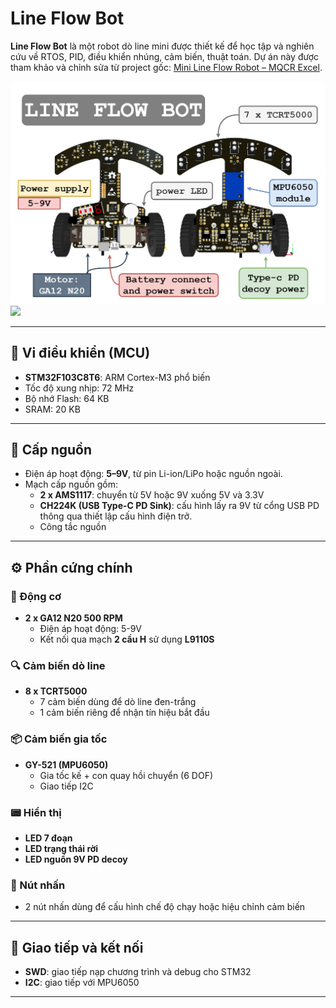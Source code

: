 # Line Flow Bot

**Line Flow Bot** là một robot dò line mini được thiết kế để học tập và nghiên cứu về RTOS, PID, điều khiển nhúng, cảm biến, thuật toán. Dự án này được tham khảo và chỉnh sửa từ project gốc: [Mini Line Flow Robot – MQCR Excel](https://bitbucket.org/mqcrexcel/mini-line-flow-robot/).

![](/.github/draw.png)
![](/.github/img.png)

---

## 🧠 Vi điều khiển (MCU)

- **STM32F103C8T6**: ARM Cortex-M3 phổ biến
- Tốc độ xung nhịp: 72 MHz
- Bộ nhớ Flash: 64 KB
- SRAM: 20 KB

---

## 🔋 Cấp nguồn

- Điện áp hoạt động: **5–9V**, từ pin Li-ion/LiPo hoặc nguồn ngoài.
- Mạch cấp nguồn gồm:
  - **2 x AMS1117**: chuyển từ 5V hoặc 9V xuống 5V và 3.3V 
  - **CH224K (USB Type-C PD Sink)**: cấu hình lấy ra 9V từ cổng USB PD thông qua thiết lập cấu hình điện trở.
  - Công tắc nguồn

---

## ⚙️ Phần cứng chính

### 🚗 Động cơ

- **2 x GA12 N20 500 RPM**
  - Điện áp hoạt động: 5-9V
  - Kết nối qua mạch **2 cầu H** sử dụng **L9110S**

### 🔍 Cảm biến dò line

- **8 x TCRT5000**
  - 7 cảm biến dùng để dò line đen-trắng
  - 1 cảm biến riêng để nhận tín hiệu bắt đầu

### 📦 Cảm biến gia tốc

- **GY-521 (MPU6050)**
  - Gia tốc kế + con quay hồi chuyển (6 DOF)
  - Giao tiếp I2C

### 📟 Hiển thị

- **LED 7 đoạn**
- **LED trạng thái rời**
- **LED nguồn 9V PD decoy**

### 🔘 Nút nhấn

- 2 nút nhấn dùng để cấu hình chế độ chạy hoặc hiệu chỉnh cảm biến

---

## 🧩 Giao tiếp và kết nối

- **SWD**: giao tiếp nạp chương trình và debug cho STM32
- **I2C**: giao tiếp với MPU6050

---
